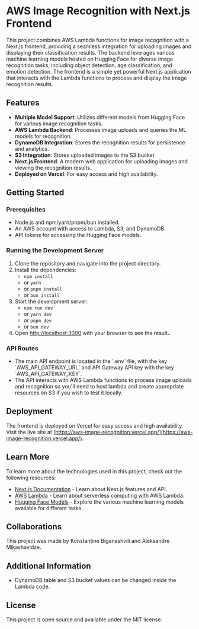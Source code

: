 # AWS Image Recognition with Next.js Frontend

This project combines AWS Lambda functions for image recognition with a Next.js frontend, providing a seamless integration for uploading images and displaying their classification results. The backend leverages various machine learning models hosted on Hugging Face for diverse image recognition tasks, including object detection, age classification, and emotion detection. The frontend is a simple yet powerful Next.js application that interacts with the Lambda functions to process and display the image recognition results.

## Features

- **Multiple Model Support**: Utilizes different models from Hugging Face for various image recognition tasks.
- **AWS Lambda Backend**: Processes image uploads and queries the ML models for recognition.
- **DynamoDB Integration**: Stores the recognition results for persistence and analytics.
- **S3 Integration**: Stores uploaded images to the S3 bucket
- **Next.js Frontend**: A modern web application for uploading images and viewing the recognition results.
- **Deployed on Vercel**: For easy access and high availability.

## Getting Started

### Prerequisites

- Node.js and npm/yarn/pnpm/bun installed.
- An AWS account with access to Lambda, S3, and DynamoDB.
- API tokens for accessing the Hugging Face models.

### Running the Development Server

1. Clone the repository and navigate into the project directory.
2. Install the dependencies:
   - `npm install`
   - or `yarn`
   - or `pnpm install`
   - or `bun install`
3. Start the development server:
   - `npm run dev`
   - or `yarn dev`
   - or `pnpm dev`
   - or `bun dev`
4. Open [http://localhost:3000](http://localhost:3000) with your browser to see the result..

### API Routes

- The main API endpoint is located in the \`.env\` file, with the key \`AWS_API_GATEWAY_URL\` and API Gateway API key with the key \`AWS_API_GATEWAY_KEY\`.
- The API interacts with AWS Lambda functions to process image uploads and recognition so you'll need to host lambda and create appropriate resources on S3 if you wish to test it locally.

## Deployment

The frontend is deployed on Vercel for easy access and high availability. Visit the live site at [https://aws-image-recognition.vercel.app/](https://aws-image-recognition.vercel.app/).

## Learn More

To learn more about the technologies used in this project, check out the following resources:

- [Next.js Documentation](https://nextjs.org/docs) - Learn about Next.js features and API.
- [AWS Lambda](https://aws.amazon.com/lambda/) - Learn about serverless computing with AWS Lambda.
- [Hugging Face Models](https://huggingface.co/models) - Explore the various machine learning models available for different tasks.

## Collaborations

This project was made by Konstantine Biganashvili and Aleksandre Mikashavidze.

## Additional Information

- DynamoDB table and S3 bucket values can be changed inside the Lambda code.

## License

This project is open source and available under the MIT license.
